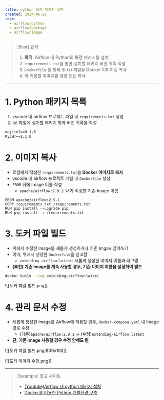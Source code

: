 ```yaml
---
title: python 특정 패키지 설치
created: 2024-06-28
tags:
  - airflow/python
  - airflow/package
  - airflow/image
---
```

> [!hint] 요약
> 1. **목적**: Airflow 내 Python의 특정 패키지를 설치
> 2. `requirements.txt`를 통한 설치할 패키지 버전 목록 작성
> 3. `Dockerfile` 을 통해 위 txt 파일을 Docker 이미지로 복사
> 4. 위 적용할 이미지를 생성 또는 복사

---
# 1. Python 패키지 목록
1. vscode 내 airflow 프로젝트 파일 내 `requirements.txt` 생성
2. txt 파일에 설치할 패키지 명과 버전 목록을 작성

```txt
mojito2==0.1.6
PyJWT==2.1.0
``` 
# 2. 이미지 복사
- 로컬에서 작성한 `requirements.txt`을 **Docker 이미지로 복사**
- vscode 내 airflow 프로젝트 파일 내 `Dockerfile` 생성
- `FROM` 뒤에 Image 이름 작성
	- `apache/airflow:2.9.1`: 내가 작성한 기존 Image 이름
```docker
FROM apache/airflow:2.9.1
COPY requirements.txt /requirements.txt
RUN pip install --upgrade pip
RUN pip install -r /requirements.txt
```
# 3. 도커 파일 빌드
- 위에서 수정한 Image를 새롭게 생성하거나 기존 Imgae 덮어쓰기
- 이때, 위에서 생성한 `Dockerfile`을 참고함
	- `extending-airflow:latest`: 새롭게 생성한 이미지 이름과 태그명
- **(추천) 기존 Image를 계속 사용할 경우, 기존 이미지 이름을 설정하여 빌드**
```bash
docker build --tag extending-airflow:latest
```

![[도커 파일 빌드.png]]
# 4. 관리 문서 수정
- 새롭게 생성한 Image를 Airflow에 적용할 경우, `docker-compose.yaml` 내 Image 경로 수정
	- (기존)`apache/airflow:2.9.1` -> (수정)`extending-airflow:latest`
- **단, 기존 Image 사용할 경우 수정 안해도 됨**

![[도커 파일 빌드.png|800x100]]


![[도커 이미지 수정.png]]

---
> [!example] 참고 사이트
> - [(Youtube)Airflow 내 python 패키지 설치](https://www.youtube.com/watch?v=0UepvC9X4HY)
> - [Docker를 이용한 Python 개발환경 구축](https://heekng.tistory.com/117)